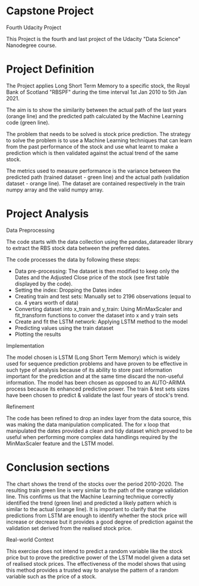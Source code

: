 # Capstone Project
Fourth Udacity Project

This Project is the fourth and last project of the Udacity "Data Science" Nanodegree course.

# Project Definition
The Project applies Long Short Term Memory to a specific stock, the Royal Bank of Scotland "RBSPF" during the time interval 1st Jan 2010 to 5th Jan 2021.

The aim is to show the similarity between the actual path of the last years (orange line) and the predicted path calculated by the Machine Learning code (green line).

The problem that needs to be solved is stock price prediction. The strategy to solve the problem is to use a Machine Learning techniques that can learn from the past performance of the stock and use what learnt to make a prediction which is then validated against the actual trend of the same stock.

The metrics used to measure performance is the variance between the predicted path (trained dataset - green line) and the actual path (validation dataset - orange line). The dataset are contained respectively in the train numpy array and the valid numpy array.

# Project Analysis
Data Preprocessing

The code starts with the data collection using the pandas_datareader library to extract the RBS stock data between the preferred dates.

The code processes the data by following these steps: 
- Data pre-processing: 
  The dataset is then modified to keep only the Dates and the Adjusted Close price of the stock (see first table displayed by the code).
- Setting the index:
  Dropping the Dates index
- Creating train and test sets:
  Manually set to 2196 observations (equal to ca. 4 years worth of data)
- Converting dataset into x_train and y_train:
  Using MinMaxScaler and fit_transform functions to conver the dataset into x and y train sets
- Create and fit the LSTM network:
  Applying LSTM method to the model
- Predicting values using the train dataset
- Plotting the results

Implementation

The model chosen is LSTM (Long Short Term Memory) which is widely used for sequence prediction problems and have proven to be effective in such type of analysis because of its ability to store past information important for the prediction and at the same time discard the non-useful information. The model has been chosen as opposed to an AUTO-ARIMA process because its enhanced predictive power.
The train & test sets sizes have been chosen to predict & validate the last four years of stock's trend.

Refinement

The code has been refined to drop an index layer from the data source, this was making the data manipulation complicated. The for x loop that manipulated the dates provided a clean and tidy dataset which proved to be useful when performing more complex data handlings required by the MinMaxScaler feature and the LSTM model.

# Conclusion sections
The chart shows the trend of the stocks over the period 2010-2020. The resulting train green line is very similar to the path of the orange validation line. This confirms us that the Machine Learning technique correctly identified the trend (green line) and predicted a likely pattern which is similar to the actual (orange line). It is important to clarify that the predictions from LSTM are enough to identify whether the stock price will increase or decrease but it provides a good degree of prediction against the validation set derived from the realised stock price.

Real-world Context

This exercise does not intend to predict a random variable like the stock price but to prove the predictive power of the LSTM model given a data set of realised stock prices.
The effectiveness of the model shows that using this method provides a trusted way to analyse the pattern of a random variable such as the price of a stock.
